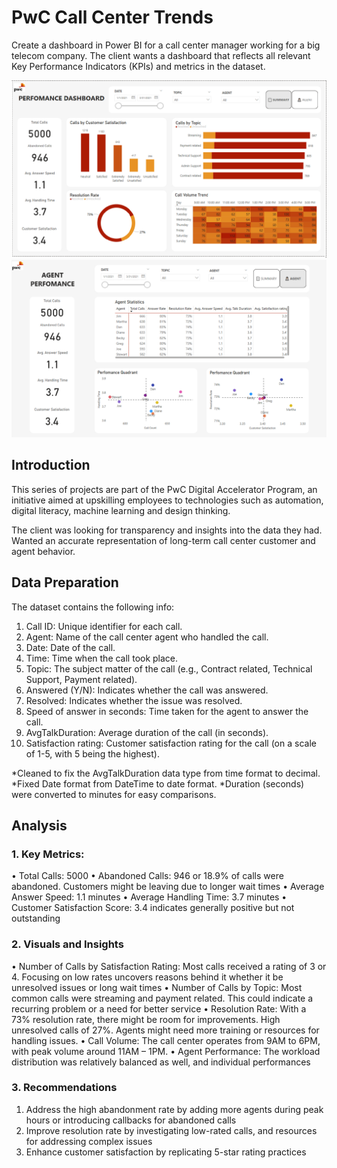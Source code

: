 # PwC Call Center Trends

Create a dashboard in Power BI for a call center manager working for a big telecom company. The client wants a dashboard that reflects all relevant Key Performance Indicators (KPIs) and metrics in the dataset. 



![Dashboard Screenshot](https://github.com/nyhadx/PwC_call_center/blob/main/Summary_Dashboard.png)
![Dashboard Screenshot](https://github.com/nyhadx/PwC_call_center/blob/main/Agent_Dashboard.png)

## Introduction

This series of projects are part of the PwC Digital Accelerator Program, an initiative aimed at upskilling employees to technologies such as automation, digital literacy, machine learning and design thinking.

The client was looking for transparency and insights into the data they had. Wanted an accurate representation of long-term call center customer and agent behavior.



## Data Preparation

The dataset contains the following info:
1.	Call ID: Unique identifier for each call.
2.	Agent: Name of the call center agent who handled the call.
3.	Date: Date of the call.
4.	Time: Time when the call took place.
5.	Topic: The subject matter of the call (e.g., Contract related, Technical Support, Payment related).
6.	Answered (Y/N): Indicates whether the call was answered.
7.	Resolved: Indicates whether the issue was resolved.
8.	Speed of answer in seconds: Time taken for the agent to answer the call.
9.	AvgTalkDuration: Average duration of the call (in seconds).
10. Satisfaction rating: Customer satisfaction rating for the call (on a scale of 1-5, with 5 being the highest).

*Cleaned to fix the AvgTalkDuration data type from time format to decimal.
*Fixed Date format from DateTime to date format.
*Duration (seconds) were converted to minutes for easy comparisons.

## Analysis
### 1. Key Metrics:
   
•	Total Calls: 5000
•	Abandoned Calls: 946 or 18.9% of calls were abandoned. Customers might be leaving due to longer wait times
•	Average Answer Speed: 1.1 minutes
•	Average Handling Time: 3.7 minutes
•	Customer Satisfaction Score: 3.4 indicates generally positive but not outstanding

### 2. Visuals and Insights

•	Number of Calls by Satisfaction Rating: Most calls received a rating of 3 or 4. Focusing on low rates uncovers reasons behind it whether it be unresolved issues or long wait times
•	Number of Calls by Topic: Most common calls were streaming and payment related. This could indicate a recurring problem or a need for better service
•	Resolution Rate: With a 73% resolution rate, there might be room for improvements. High unresolved calls of 27%. Agents might need more training or resources for handling issues. 
•	Call Volume: The call center operates from 9AM to 6PM, with peak volume around 11AM – 1PM. 
•	Agent Performance: The workload distribution was relatively balanced as well, and individual performances

### 3. Recommendations

1.	Address the high abandonment rate by adding more agents during peak hours or introducing callbacks for abandoned calls
2.	Improve resolution rate by investigating low-rated calls, and resources for addressing complex issues
3.	Enhance customer satisfaction by replicating 5-star rating practices





